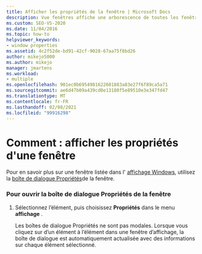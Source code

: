 ```yaml
---
title: Afficher les propriétés de la fenêtre | Microsoft Docs
description: Vue fenêtres affiche une arborescence de toutes les fenêtres actives sur votre système. Découvrez comment afficher les propriétés d’une fenêtre qui s’affiche dans la vue fenêtres.
ms.custom: SEO-VS-2020
ms.date: 11/04/2016
ms.topic: how-to
helpviewer_keywords:
- window properties
ms.assetid: 4c2f52de-bd91-42cf-9028-67aa75f8bd26
author: mikejo5000
ms.author: mikejo
manager: jmartens
ms.workload:
- multiple
ms.openlocfilehash: 901ec0b6954981622601883a83e27f6f89ca5a71
ms.sourcegitcommit: ae6d47b09a439cd0e13180f5e89510e3e347fd47
ms.translationtype: MT
ms.contentlocale: fr-FR
ms.lasthandoff: 02/08/2021
ms.locfileid: "99916298"
---
```

# <a name="how-to-display-window-properties"></a>Comment : afficher les propriétés d'une fenêtre
Pour en savoir plus sur une fenêtre listée dans l' [affichage Windows](../debugger/windows-view.md), utilisez la [boîte de dialogue Propriétés](../debugger/window-properties-dialog-box.md)de la fenêtre.

### <a name="to-open-the-window-properties-dialog-box"></a>Pour ouvrir la boîte de dialogue Propriétés de la fenêtre

1. Sélectionnez l’élément, puis choisissez **Propriétés** dans le menu **affichage** .

   Les boîtes de dialogue Propriétés ne sont pas modales. Lorsque vous cliquez sur d’un élément à l’élément dans une fenêtre d’affichage, la boîte de dialogue est automatiquement actualisée avec des informations sur chaque élément sélectionné.